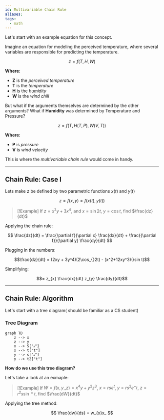 ```yaml
---
id: Multivariable Chain Rule
aliases: 
tags:
  - math
---
```


Let's start with an example equation for this concept.

Imagine an equation for modeling the perceived temperature, where several variables are responsible for predicting the temperature.

$$z = f(T,H,W)$$

**Where:**

- **Z** is the _perceived temperature_
- **T** is the _temperature_
- **H** is the _humidity_
- **W** is the _wind chill_

But what if the arguments themselves are determined by the other arguments? What if **Humidity** was determined by Temperature and Pressure?

$$z = f(T, H(T,P), W(V,T))$$

**Where:**

- **P** is _pressure_
- **V** is _wind velocity_

This is where the _multivariable chain rule_ would come in handy.

---

## Chain Rule: Case I

Lets make $z$ be defined by two parametric functions $x(t)$ and $y(t)$

$$z = f(x,y) = f(x(t), y(t))$$

> [!Example]
> If $z = x^2 y + 3x^4$, and $x = \sin 2t$, $y = \cos t$, find $\frac{dz}{dt}$

Applying the chain rule:

$$
\frac{dz}{dt} = \frac{\partial f}{\partial x} \frac{dx}{dt} + \frac{{\partial f}}{\partial y} \frac{dy}{dt}
$$

Plugging in the numbers:

$$\frac{dz}{dt} = (2xy + 3y^4)(2\cos_{}2t) - (x^2+12xy^3)(\sin t)$$

Simplifying:

$$= z_{x} \frac{dx}{dt} z_{y} \frac{dy}{dt}$$

---

## Chain Rule: Algorithm

Let's start with a tree diagram( should be familiar as a CS student)

### Tree Diagram

```mermaid
graph TD
    z --> x
    z --> y
    x --> S["𝓈"]
    x --> t["t"]
    y --> s["𝓈"]
    y --> t2["t"]

```

**How do we use this tree diagram?**

Let's take a look at an exmaple:

> [!Example]
> If $W = f(x,y,,z) = x^4 y + y^2z^3$, $x = rse^t$, $y = rs^2e^-t$, $z = r^2s \sin * t$, find $\frac{dW}{dt}$

Applying the tree method:

$$
\frac{dw}{ds} = w_{x}x_
$$

